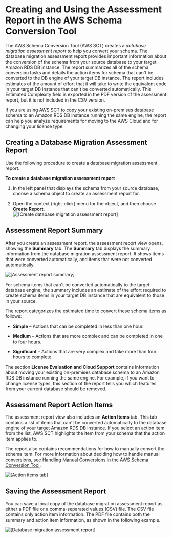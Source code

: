 # Creating and Using the Assessment Report in the AWS Schema Conversion Tool<a name="CHAP_SchemaConversionTool.AssessmentReport"></a>

The AWS Schema Conversion Tool \(AWS SCT\) creates a *database migration assessment report* to help you convert your schema\. The database migration assessment report provides important information about the conversion of the schema from your source database to your target Amazon RDS DB instance\. The report summarizes all of the schema conversion tasks and details the action items for schema that can't be converted to the DB engine of your target DB instance\. The report includes estimates of the amount of effort that it will take to write the equivalent code in your target DB instance that can't be converted automatically\. This Estimated Complexity field is exported in the PDF version of the assessment report, but it is not included in the CSV version\. 

If you are using AWS SCT to copy your existing on\-premises database schema to an Amazon RDS DB instance running the same engine, the report can help you analyze requirements for moving to the AWS Cloud and for changing your license type\. 

## Creating a Database Migration Assessment Report<a name="CHAP_SchemaConversionTool.AssessmentReport.Create"></a>

Use the following procedure to create a database migration assessment report\.

**To create a database migration assessment report**

1. In the left panel that displays the schema from your source database, choose a schema object to create an assessment report for\. 

1. Open the context \(right\-click\) menu for the object, and then choose **Create Report**\.   
![\[Create database migration assessment report\]](http://docs.aws.amazon.com/SchemaConversionTool/latest/userguide/images/create_assessment_report.png)

## Assessment Report Summary<a name="CHAP_SchemaConversionTool.AssessmentReport.Summary"></a>

After you create an assessment report, the assessment report view opens, showing the **Summary** tab\. The **Summary** tab displays the summary information from the database migration assessment report\. It shows items that were converted automatically, and items that were not converted automatically\. 

![\[Assessment report summary\]](http://docs.aws.amazon.com/SchemaConversionTool/latest/userguide/images/summary_tab.png)

For schema items that can't be converted automatically to the target database engine, the summary includes an estimate of the effort required to create schema items in your target DB instance that are equivalent to those in your source\. 

The report categorizes the estimated time to convert these schema items as follows: 

+ **Simple** – Actions that can be completed in less than one hour\. 

+ **Medium** – Actions that are more complex and can be completed in one to four hours\. 

+ **Significant** – Actions that are very complex and take more than four hours to complete\. 

The section **License Evaluation and Cloud Support** contains information about moving your existing on\-premises database schema to an Amazon RDS DB instance running the same engine\. For example, if you want to change license types, this section of the report tells you which features from your current database should be removed\. 

## Assessment Report Action Items<a name="CHAP_SchemaConversionTool.AssessmentReport.ActionItems"></a>

The assessment report view also includes an **Action Items** tab\. This tab contains a list of items that can't be converted automatically to the database engine of your target Amazon RDS DB instance\. If you select an action item from the list, AWS SCT highlights the item from your schema that the action item applies to\. 

The report also contains recommendations for how to manually convert the schema item\. For more information about deciding how to handle manual conversions, see [Handling Manual Conversions in the AWS Schema Conversion Tool](CHAP_SchemaConversionTool.Manual.md)\. 

![\[Action items tab\]](http://docs.aws.amazon.com/SchemaConversionTool/latest/userguide/images/action_items_tab.png)

## Saving the Assessment Report<a name="CHAP_SchemaConversionTool.AssessmentReport.Save"></a>

You can save a local copy of the database migration assessment report as either a PDF file or a comma\-separated values \(CSV\) file\. The CSV file contains only action item information\. The PDF file contains both the summary and action item information, as shown in the following example\. 

![\[Database migration assessment report\]](http://docs.aws.amazon.com/SchemaConversionTool/latest/userguide/images/assessment_report.png)